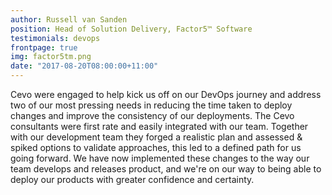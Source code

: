 ```yaml
---
author: Russell van Sanden
position: Head of Solution Delivery, Factor5™ Software
testimonials: devops
frontpage: true
img: factor5tm.png
date: "2017-08-20T08:00:00+11:00"
---
```

Cevo were engaged to help kick us off on our DevOps journey and address two of our most pressing needs in reducing the time taken to deploy changes and improve the consistency of our deployments.  The Cevo consultants were first rate and easily integrated with our team. Together with our development team they forged a realistic plan and assessed & spiked options to validate approaches, this led to a defined path for us going forward. We have now implemented these changes to the way our team develops and releases product, and we're on our way to being able to deploy our products with greater confidence and certainty.
